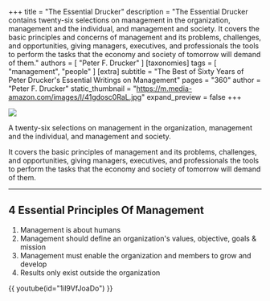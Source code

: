 +++
title = "The Essential Drucker"
description = "The Essential Drucker contains twenty-six selections on management in the organization, management and the individual, and management and society. It covers the basic principles and concerns of management and its problems, challenges, and opportunities, giving managers, executives, and professionals the tools to perform the tasks that the economy and society of tomorrow will demand of them."
authors = [ "Peter F. Drucker" ]
[taxonomies]
tags = [ "management", "people" ]
[extra]
subtitle = "The Best of Sixty Years of Peter Drucker's Essential Writings on Management"
pages = "360"
author = "Peter F. Drucker"
static_thumbnail = "https://m.media-amazon.com/images/I/41gdosc0RaL.jpg"
expand_preview = false
+++

<img border="0" src="https://m.media-amazon.com/images/I/41gdosc0RaL.jpg" >

<!-- more -->

A twenty-six selections on management in the organization, management and the individual, and management and society.

It covers the basic principles of management and its problems, challenges, and opportunities, giving managers, 
executives, and professionals the tools to perform the tasks that the economy and society of tomorrow will demand 
of them.

---

## 4 Essential Principles Of Management

1. Management is about humans
2. Management should define an organization's values, objective, goals & mission
3. Management must enable the organization and members to grow and develop
4. Results only exist outside the organization

{{ youtube(id="1il9VfJoaDo") }}
